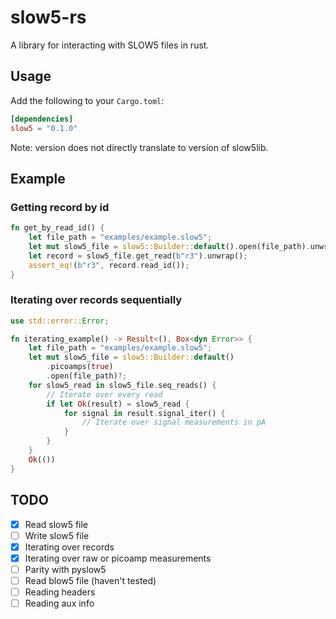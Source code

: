 # slow5-rs

A library for interacting with SLOW5 files in rust.

## Usage

Add the following to your `Cargo.toml`:

```toml
[dependencies]
slow5 = "0.1.0"
```

Note: version does not directly translate to version of slow5lib.

## Example

### Getting record by id

```rust
fn get_by_read_id() {
    let file_path = "examples/example.slow5";
    let mut slow5_file = slow5::Builder::default().open(file_path).unwrap();
    let record = slow5_file.get_read(b"r3").unwrap();
    assert_eq!(b"r3", record.read_id());
}
```

### Iterating over records sequentially

```rust
use std::error::Error;

fn iterating_example() -> Result<(), Box<dyn Error>> {
    let file_path = "examples/example.slow5";
    let mut slow5_file = slow5::Builder::default()
        .picoamps(true)
        .open(file_path)?;
    for slow5_read in slow5_file.seq_reads() {
        // Iterate over every read
        if let Ok(result) = slow5_read {
            for signal in result.signal_iter() {
                // Iterate over signal measurements in pA
            }
        }
    }
    Ok(())
}
```

## TODO

- [x] Read slow5 file
- [ ] Write slow5 file
- [x] Iterating over records
- [x] Iterating over raw or picoamp measurements
- [ ] Parity with pyslow5
- [ ] Read blow5 file (haven't tested)
- [ ] Reading headers
- [ ] Reading aux info

